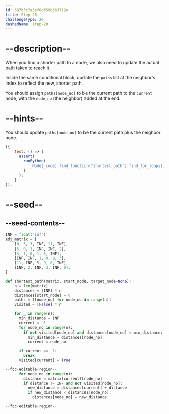 ```yaml
---
id: 687b3c7a3af0df59b363712e
title: Step 20
challengeType: 20
dashedName: step-20
---
```


# --description--

When you find a shorter path to a node, we also need to update the actual path taken to reach it.

Inside the same conditional block, update the `paths` list at the neighbor's index to reflect the new, shorter path.

You should assign `paths[node_no]` to be the current path to the `current` node, with the `node_no` (the neighbor) added at the end.

# --hints--

You should update `paths[node_no]` to be the current path plus the neighbor node.

```js
({
    test: () => {
      assert(
        runPython(
          `_Node(_code).find_function("shortest_path").find_for_loops()[0].find_bodies()[0].find_for_loops()[1].find_bodies()[0].find_ifs()[0].find_bodies()[0].find_ifs()[0].find_bodies()[0].has_stmt("paths[node_no] = paths[current] + [node_no]")`
        )
      );
    }
});
```

# --seed--

## --seed-contents--

```py
INF = float("inf")
adj_matrix = [
    [0, 5, 3, INF, 11, INF],
    [5, 0, 1, INF, INF, 2],
    [3, 1, 0, 1, 5, INF],
    [INF, INF, 1, 0, 9, 3],
    [11, INF, 5, 9, 0, INF],
    [INF, 2, INF, 3, INF, 0],
]

def shortest_path(matrix, start_node, target_node=None):
    n = len(matrix)
    distances = [INF] * n
    distances[start_node] = 0
    paths = [[node_no] for node_no in range(n)]
    visited = [False] * n

    for _ in range(n):
      min_distance = INF
      current = -1
      for node_no in range(n):
        if not visited[node_no] and distances[node_no] < min_distance:
          min_distance = distances[node_no]
          current = node_no

      if current == -1:
        break
      visited[current] = True

--fcc-editable-region--
      for node_no in range(n):
        distance = matrix[current][node_no]
        if distance != INF and not visited[node_no]:
          new_distance = distances[current] + distance
          if new_distance < distances[node_no]:
            distances[node_no] = new_distance

--fcc-editable-region--
```
